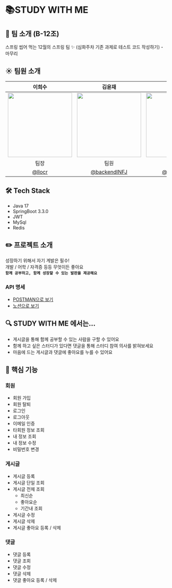 # 📚STUDY WITH ME
## 🍃 팀 소개 (B-12조)
스프링 씹어 먹는 12월의 스프링 팀 ✨  (심화주차 기존 과제로 테스트 코드 작성하기) - 마무리

## ☀️ 팀원 소개
|                이희수                 |                                                         김윤재                                                          |                                                         박성균                                                          |                                                         이서연                                                          |                                                         이여재                                                         |
|:----------------------------------:|:--------------------------------------------------------------------------------------------------------------------:|:--------------------------------------------------------------------------------------------------------------------:|:--------------------------------------------------------------------------------------------------------------------:|:-------------------------------------------------------------------------------------------------------------------:|
|     <img src="https://github.com/llocr/StudyWithMe/assets/114149212/23d34c01-c91c-4ac7-884c-133b880b8fff" width="200" />     | <img src="https://github.com/llocr/StudyWithMe/assets/114149212/15d6dffd-615a-4c3e-8479-672583b9f8ea" width="200" /> | <img src="https://github.com/llocr/StudyWithMe/assets/114149212/24c8f2b3-ad1b-45ff-b1e2-e1d0ea9920c6" width="200" /> | <img src="https://github.com/llocr/StudyWithMe/assets/114149212/beb17ddc-0370-465b-85e1-9b078bddcfb8" width="200" /> | <img src="https://github.com/llocr/StudyWithMe/assets/114149212/c99e5f75-d961-4e51-bd6e-8ae837d6be57" width="200"/> |
|                 팀장                 |                                                          팀원                                                          |                                                          팀원                                                          |                                                          팀원                                                          |                                                         팀원                                                          |
| [@llocr](https://github.com/llocr) |                                    [@backendINFJ](https://github.com/backendINFJ)                                    |                                  [@tjdrbs0712](https://github.com/tjdrbs0712)                                  |                                        [@tichall](https://github.com/tichall)                                        |                                       [@iyeojae](https://github.com/iyeojae)                                        |

## 🛠️ Tech Stack
- Java 17
- SpringBoot 3.3.0
- JWT
- MySql
- Redis

## ✏️ 프로젝트 소개
성장하기 위해서 자기 계발은 필수! </br>
개발 / 어학 / 자격증 등등 무엇이든 좋아요 </br>
**`함께 공부하고, 함께 성장할 수 있는 발판을 제공해요`**

### API 명세
- [POSTMAN으로 보기](https://documenter.getpostman.com/view/28179041/2sA3XLGQpF#6aff792c-9c6a-4696-9aa8-071ac5bf6186)</br>
- [노션으로 보기](https://www.notion.so/teamsparta/1e8ad6bc25ec48b1abf1de6b1429fbaa?v=e721883631df49fa93085dd86d7b7cc9)

## 🔍 STUDY WITH ME 에서는...
- 게시글을 통해 함께 공부할 수 있는 사람을 구할 수 있어요
- 함께 하고 싶은 스터디가 있다면 댓글을 통해 스터디 참여 의사를 밝혀보세요
- 마음에 드는 게시글과 댓글에 좋아요를 누를 수 있어요

## 📌 핵심 기능
### 회원
- 회원 가입
- 회원 탈퇴
- 로그인
- 로그아웃
- 이메일 인증
- 타회원 정보 조회
- 내 정보 조회
- 내 정보 수정
- 비밀번호 변경

### 게시글
- 게시글 등록
- 게시글 단일 조회
- 게시글 전체 조회
  - 최신순
  - 좋아요순
  - 기간내 조회
- 게시글 수정
- 게시글 삭제
- 게시글 좋아요 등록 / 삭제

### 댓글
- 댓글 등록
- 댓글 조회
- 댓글 수정
- 댓글 삭제
- 댓글 좋아요 등록 / 삭제

